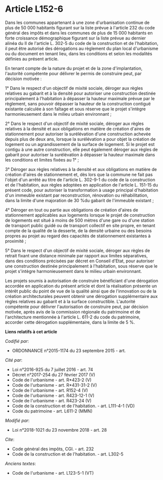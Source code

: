 # Article L152-6

Dans les communes appartenant à une zone d'urbanisation continue de plus de 50 000 habitants figurant sur la liste prévue à
l'article 232 du code général des impôts et dans les communes de plus de 15 000 habitants en forte croissance démographique
figurant sur la liste prévue au dernier alinéa du II de l'article L. 302-5 du code de la construction et de l'habitation, il
peut être autorisé des dérogations au règlement du plan local d'urbanisme ou du document en tenant lieu, dans les conditions
et selon les modalités définies au présent article.

En tenant compte de la nature du projet et de la zone d'implantation, l'autorité compétente pour délivrer le permis de
construire peut, par décision motivée :

1° Dans le respect d'un objectif de mixité sociale, déroger aux règles relatives au gabarit et à la densité pour autoriser
une construction destinée principalement à l'habitation à dépasser la hauteur maximale prévue par le règlement, sans pouvoir
dépasser la hauteur de la construction contiguë existante calculée à son faîtage et sous réserve que le projet s'intègre
harmonieusement dans le milieu urbain environnant ;

2° Dans le respect d'un objectif de mixité sociale, déroger aux règles relatives à la densité et aux obligations en matière
de création d'aires de stationnement pour autoriser la surélévation d'une construction achevée depuis plus de deux ans,
lorsque la surélévation a pour objet la création de logement ou un agrandissement de la surface de logement. Si le projet est
contigu à une autre construction, elle peut également déroger aux règles de gabarit pour autoriser la surélévation à dépasser
la hauteur maximale dans les conditions et limites fixées au 1° ;

3° Déroger aux règles relatives à la densité et aux obligations en matière de création d'aires de stationnement et, dès lors
que la commune ne fait pas l'objet d'un arrêté au titre de l'article L. 302-9-1 du code de la construction et de
l'habitation, aux règles adoptées en application de l'article L. 151-15 du présent code, pour autoriser la transformation à
usage principal d'habitation d'un immeuble existant par reconstruction, rénovation ou réhabilitation, dans la limite d'une
majoration de 30 %du gabarit de l'immeuble existant ;

4° Déroger en tout ou partie aux obligations de création d'aires de stationnement applicables aux logements lorsque le projet
de construction de logements est situé à moins de 500 mètres d'une gare ou d'une station de transport public guidé ou de
transport collectif en site propre, en tenant compte de la qualité de la desserte, de la densité urbaine ou des besoins
propres au projet au regard des capacités de stationnement existantes à proximité ;

5° Dans le respect d'un objectif de mixité sociale, déroger aux règles de retrait fixant une distance minimale par rapport
aux limites séparatives, dans des conditions précisées par décret en Conseil d'Etat, pour autoriser une construction destinée
principalement à l'habitation, sous réserve que le projet s'intègre harmonieusement dans le milieu urbain environnant.

Les projets soumis à autorisation de construire bénéficiant d'une dérogation accordée en application du présent article et
dont la réalisation présente un intérêt public du point de vue de la qualité ainsi que de l'innovation ou de la création
architecturales peuvent obtenir une dérogation supplémentaire aux règles relatives au gabarit et à la surface constructible.
L'autorité compétente pour délivrer l'autorisation de construire peut, par décision motivée, après avis de la commission
régionale du patrimoine et de l'architecture mentionnée à l'article L. 611-2 du code du patrimoine, accorder cette dérogation
supplémentaire, dans la limite de 5 %.

**Liens relatifs à cet article**

_Codifié par_:

  - ORDONNANCE n°2015-1174 du 23 septembre 2015 - art.

_Cité par_:

  - Loi n°2016-925 du 7 juillet 2016 - art. 74
  - Décret n°2017-254 du 27 février 2017 (V)
  - Code de l'urbanisme - art. R*423-2 (V)
  - Code de l'urbanisme - art. R*431-31-2 (V)
  - Code de l'urbanisme - art. R152-4 (V)
  - Code de l'urbanisme - art. R423-12-1 (V)
  - Code de l'urbanisme - art. R423-24 (V)
  - Code de la construction et de l'habitation. - art. L111-4-1 (VD)
  - Code du patrimoine - art. L611-2 (MMN)

_Modifié par_:

  - Loi n°2018-1021 du 23 novembre 2018 - art. 28

_Cite_:

  - Code général des impôts, CGI. - art. 232
  - Code de la construction et de l'habitation. - art. L302-5

_Anciens textes_:

  - Code de l'urbanisme - art. L123-5-1 (VT)
